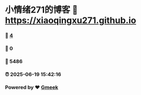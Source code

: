 # 小情绪271的博客 :link: https://xiaoqingxu271.github.io 
### :page_facing_up: [4](https://xiaoqingxu271.github.io/tag.html) 
### :speech_balloon: 0 
### :hibiscus: 5486 
### :alarm_clock: 2025-06-19 15:42:16 
### Powered by :heart: [Gmeek](https://github.com/Meekdai/Gmeek)
